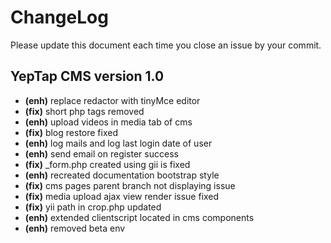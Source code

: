 # ChangeLog
Please update this document each time you close an issue by your commit.

## YepTap CMS version 1.0
- **(enh)** replace redactor with tinyMce editor
- **(fix)** short php tags removed
- **(enh)** upload videos in media tab of cms
- **(fix)** blog restore fixed
- **(enh)** log mails and log last login date of user
- **(enh)** send email on register success
- **(fix)** _form.php created using gii is fixed
- **(enh)** recreated documentation bootstrap style
- **(fix)** cms pages parent branch not displaying issue
- **(fix)** media upload ajax view render issue fixed
- **(fix)** yii path in crop.php updated
- **(enh)** extended clientscript located in cms components
- **(enh)** removed beta env